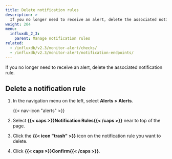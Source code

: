 ```yaml
---
title: Delete notification rules
description: >
  If you no longer need to receive an alert, delete the associated notification rule.
weight: 204
menu:
  influxdb_2_3:
    parent: Manage notification rules
related:
  - /influxdb/v2.3/monitor-alert/checks/
  - /influxdb/v2.3/monitor-alert/notification-endpoints/
---
```


If you no longer need to receive an alert, delete the associated notification rule.

## Delete a notification rule

1. In the navigation menu on the left, select **Alerts > Alerts**.

    {{< nav-icon "alerts" >}}

2. Select **{{< caps >}}Notification Rules{{< /caps >}}** near to top of the page.
3. Click the **{{< icon "trash" >}}** icon on the notification rule you want to delete.
4. Click **{{< caps >}}Confirm{{< /caps >}}**.
